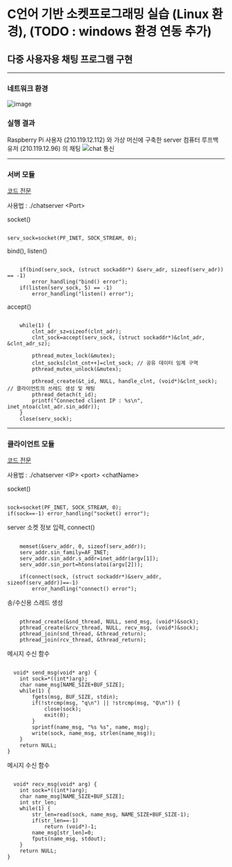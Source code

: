 # C언어 기반 소켓프로그래밍 실습 (Linux 환경), (TODO : windows 환경 연동 추가)

## 다중 사용자용 채팅 프로그램 구현

----------------

### 네트워크 환경
![image](https://user-images.githubusercontent.com/77951828/125376905-ef22d800-e3c6-11eb-8384-f6e1a6630a4f.png)

### 실행 결과   
 Raspberry Pi 사용자 (210.119.12.112) 와 가상 머신에 구축한 server 컴퓨터 루프백 유저 (210.119.12.96) 의 채팅 
![chat 통신](https://user-images.githubusercontent.com/77951828/125376953-0feb2d80-e3c7-11eb-830d-6e928ae465a8.JPG)

-------------------------

### 서버 모듈
[코드 전문](https://github.com/BlancBunny/BlancBunnyPortPolio/blob/main/SocketProc%20-%20MultiUserChatting/chat_server.c)

사용법 : ./chatserver \<Port\>   

  socket()
<pre><code>
serv_sock=socket(PF_INET, SOCK_STREAM, 0);
</code></pre>
 
  bind(), listen()
<pre><code>
	if(bind(serv_sock, (struct sockaddr*) &serv_adr, sizeof(serv_adr)) == -1)
	  	error_handling("bind() error");
	if(listen(serv_sock, 5) == -1) 
		error_handling("listen() error");
</code></pre>
    	
  accept()
<pre><code>
	while(1) {
		clnt_adr_sz=sizeof(clnt_adr);
		clnt_sock=accept(serv_sock, (struct sockaddr*)&clnt_adr, &clnt_adr_sz);
		
		pthread_mutex_lock(&mutex);
		clnt_socks[clnt_cnt++]=clnt_sock; // 공유 데이터 임계 구역 
		pthread_mutex_unlock(&mutex);

		pthread_create(&t_id, NULL, handle_clnt, (void*)&clnt_sock); // 클라이언트의 쓰레드 생성 및 채팅 
		pthread_detach(t_id);					     
		printf("Connected client IP : %s\n", inet_ntoa(clnt_adr.sin_addr));
	}
	close(serv_sock);
</code></pre>
  
  
----------------

### 클라이언트 모듈 
[코드 전문](https://github.com/BlancBunny/BlancBunnyPortPolio/blob/main/SocketProc%20-%20MultiUserChatting/chat_client.c)   
   
사용법 : ./chatserver \<IP\> \<port\> \<chatName\>

  socket()
<pre><code>
sock=socket(PF_INET, SOCK_STREAM, 0);
if(sock==-1) error_handling("socket() error");
</code></pre>

  server 소켓 정보 입력, connect()
<pre><code>
	memset(&serv_addr, 0, sizeof(serv_addr));
	serv_addr.sin_family=AF_INET;
	serv_addr.sin_addr.s_addr=inet_addr(argv[1]);
	serv_addr.sin_port=htons(atoi(argv[2]));
	
	if(connect(sock, (struct sockaddr*)&serv_addr, sizeof(serv_addr))==-1)
		error_handling("connect() error");
</code></pre>

  송/수신용 스레드 생성
<pre><code>
	pthread_create(&snd_thread, NULL, send_msg, (void*)&sock);
	pthread_create(&rcv_thread, NULL, recv_msg, (void*)&sock);
	pthread_join(snd_thread, &thread_return);
	pthread_join(rcv_thread, &thread_return);
</code></pre>

  메시지 수신 함수
<pre><code>
  void* send_msg(void* arg) {
	int sock=*((int*)arg);
	char name_msg[NAME_SIZE+BUF_SIZE];
	while(1) {
		fgets(msg, BUF_SIZE, stdin);
		if(!strcmp(msg, "q\n") || !strcmp(msg, "Q\n")) {
			close(sock);
			exit(0);
		}
		sprintf(name_msg, "%s %s", name, msg);
		write(sock, name_msg, strlen(name_msg));
	}
	return NULL;
}
</pre></code>

  메시지 수신 함수
<pre><code>
  void* recv_msg(void* arg) {
	int sock=*((int*)arg);
	char name_msg[NAME_SIZE+BUF_SIZE];
	int str_len;
	while(1) {
		str_len=read(sock, name_msg, NAME_SIZE+BUF_SIZE-1);
		if(str_len==-1)
			return (void*)-1;
		name_msg[str_len]=0;
		fputs(name_msg, stdout);
	}
	return NULL;
}
</pre></code>




